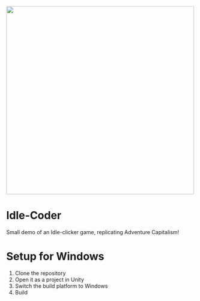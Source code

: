 <img src="https://i.imgur.com/T0TKsgI.gif" height="500px">

# Idle-Coder
Small demo of an Idle-clicker game, replicating Adventure Capitalism!

# Setup for Windows
<ol>
  <li>Clone the repository</li>
  <li>Open it as a project in Unity</li>
  <li>Switch the build platform to Windows</li>
  <li>Build</li>
</ol>

